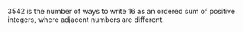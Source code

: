 3542 is the number of ways to write 16 as an ordered sum of positive integers, where adjacent numbers are different.